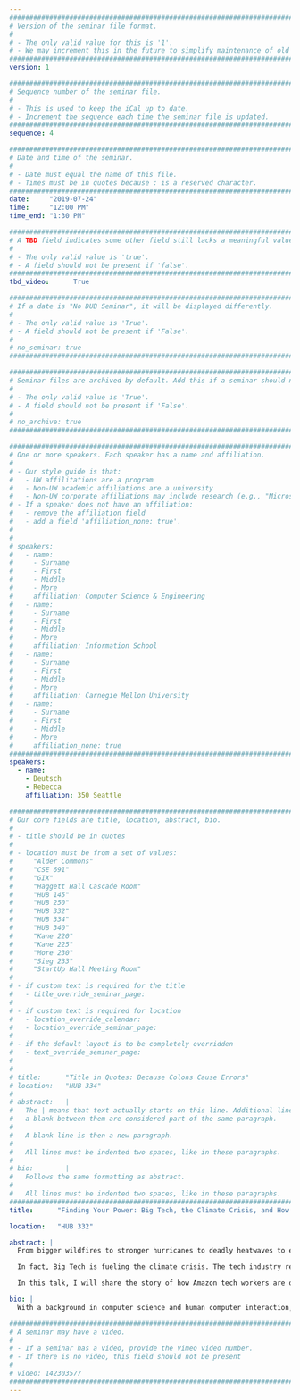```yaml
---
################################################################################
# Version of the seminar file format.
#
# - The only valid value for this is '1'.
# - We may increment this in the future to simplify maintenance of old seminars.
################################################################################
version: 1

################################################################################
# Sequence number of the seminar file.
#
# - This is used to keep the iCal up to date.
# - Increment the sequence each time the seminar file is updated.
################################################################################
sequence: 4

################################################################################
# Date and time of the seminar.
#
# - Date must equal the name of this file.
# - Times must be in quotes because : is a reserved character.
################################################################################
date:     "2019-07-24"
time:     "12:00 PM"
time_end: "1:30 PM"

################################################################################
# A TBD field indicates some other field still lacks a meaningful value.
#
# - The only valid value is 'true'.
# - A field should not be present if 'false'.
################################################################################
tbd_video:      True

################################################################################
# If a date is "No DUB Seminar", it will be displayed differently.
#
# - The only valid value is 'True'.
# - A field should not be present if 'False'.
#
# no_seminar: true
################################################################################

################################################################################
# Seminar files are archived by default. Add this if a seminar should not be.
#
# - The only valid value is 'True'.
# - A field should not be present if 'False'.
#
# no_archive: true
################################################################################

################################################################################
# One or more speakers. Each speaker has a name and affiliation.
#
# - Our style guide is that:
#   - UW affilitations are a program
#   - Non-UW academic affiliations are a university
#   - Non-UW corporate affiliations may include research (e.g., "Microsoft Research")
# - If a speaker does not have an affiliation:
#   - remove the affiliation field
#   - add a field 'affiliation_none: true'.
#
#
# speakers:
#   - name: 
#     - Surname
#     - First
#     - Middle
#     - More
#     affiliation: Computer Science & Engineering 
#   - name: 
#     - Surname
#     - First
#     - Middle
#     - More
#     affiliation: Information School 
#   - name: 
#     - Surname
#     - First
#     - Middle
#     - More
#     affiliation: Carnegie Mellon University 
#   - name:
#     - Surname
#     - First
#     - Middle
#     - More
#     affiliation_none: true
################################################################################
speakers:
  - name:
    - Deutsch
    - Rebecca
    affiliation: 350 Seattle

################################################################################
# Our core fields are title, location, abstract, bio.
#
# - title should be in quotes
#
# - location must be from a set of values:
#     "Alder Commons"
#     "CSE 691"
#     "GIX"
#     "Haggett Hall Cascade Room"
#     "HUB 145"
#     "HUB 250"
#     "HUB 332"
#     "HUB 334"
#     "HUB 340"
#     "Kane 220"
#     "Kane 225"
#     "More 230"
#     "Sieg 233"
#     "StartUp Hall Meeting Room"
#
# - if custom text is required for the title
#   - title_override_seminar_page:
#
# - if custom text is required for location
#   - location_override_calendar:
#   - location_override_seminar_page:
#
# - if the default layout is to be completely overridden
#   - text_override_seminar_page:
#
#
# title:      "Title in Quotes: Because Colons Cause Errors"
# location:   "HUB 334"
#
# abstract:   |
#   The | means that text actually starts on this line. Additional lines without
#   a blank between them are considered part of the same paragraph.
#
#   A blank line is then a new paragraph.
#
#   All lines must be indented two spaces, like in these paragraphs.
#
# bio:        |
#   Follows the same formatting as abstract.
#
#   All lines must be indented two spaces, like in these paragraphs.
################################################################################
title:      "Finding Your Power: Big Tech, the Climate Crisis, and How You Can Organize for Change"

location:   "HUB 332"

abstract: |
  From bigger wildfires to stronger hurricanes to deadly heatwaves to extended droughts, we're already feeling the impacts of the climate crisis. We already have the technology solutions we need to move towards a steep decarbonization path. Yet, no company or government is acting at the scale of the emergency. 

  In fact, Big Tech is fueling the climate crisis. The tech industry relies on energy intensive data centers to power the internet. Amazon, Microsoft, and Google are also selling custom AI and big data services to Oil and Gas companies to accelerate extraction and exploration. Amazon and Google are funding the climate-denying think tank, Competitive Enterprise Institute. Amazon is spewing pollution with faster and faster deliveries. So what are we to do?  

  In this talk, I will share the story of how Amazon tech workers are organizing for climate justice and already winning changes within the company. I will examine how this fits within a broader movement of tech workers using their power to push for ethical changes, and through that effort, finding more meaning in their work. We will conclude with reflections on how each of us, in the positions we're in, can use our voices and our skills to come together collectively for meaningful change within the tech industry. 

bio: |
  With a background in computer science and human computer interaction, Rebecca Deutsch has 15 years of experience building teams and products in the tech industry. She led product development teams at Microsoft for a decade, co-founded a STEM education nonprofit that was acquired to form the initial team of Code.org, and was co-founder and CTO for a software startup for 3 years. In 2016, confronting how dire and unjust the climate crisis is, she joined 350 Seattle as an organizer, working on a grassroots campaign that won the City Council passing a divestment ordinance. Since then, she has been supporting tech workers who are organizing together to make meaningful change at work. 

################################################################################
# A seminar may have a video.
#
# - If a seminar has a video, provide the Vimeo video number.
# - If there is no video, this field should not be present
#
# video: 142303577
################################################################################
---
```


